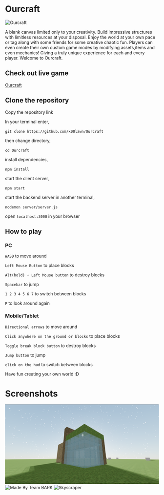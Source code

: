 # Ourcraft

![Ourcraft](https://github.com/k00lawn/Ourcraft/blob/main/assets/ourcraft.gif)

A blank canvas limited only to your creativity. Build impressive structures with limitless resources at your disposal. Enjoy the world at your own pace or tag along with some friends for some creative chaotic fun. Players can even create their own custom game modes by modifying assets,items and even mechanics! Giving a truly unique experience for each and every player. Welcome to Ourcraft.

## Check out live game

[Ourcraft](http://www.ourcraftjs.com/)

## Clone the repository

Copy the repository link

In your terminal enter,

`git clone https://github.com/k00lawn/Ourcraft`

then change directory,

`cd Ourcraft`

install dependencies,

`npm install`

start the client server,

`npm start`

start the backend server in another terminal,

`nodemon server/server.js`

open `localhost:3000` in your browser

## How to play

### PC

`WASD` to move around

`Left Mouse Button` to place blocks

`Alt(hold) + Left Mouse button` to destroy blocks

`Spacebar` to jump

`1 2 3 4 5 6 7` to switch between blocks

`P` to look around again

### Mobile/Tablet

`Directional arrows` to move around

`Click anywhere on the ground or blocks` to place blocks

`Toggle break block button` to destroy blocks

`Jump button` to jump

`click on the hud` to switch between blocks

Have fun creating your own world :D

# Screenshots

![Glass house](https://github.com/k00lawn/Ourcraft/blob/main/assets/ourhouse.png)
![Made By Team BARK](https://github.com/k00lawn/Ourcraft/blob/main/assets/bark.gif)
![Skyscraper](https://github.com/k00lawn/Ourcraft/blob/main/assets/skyscraper.gif)
